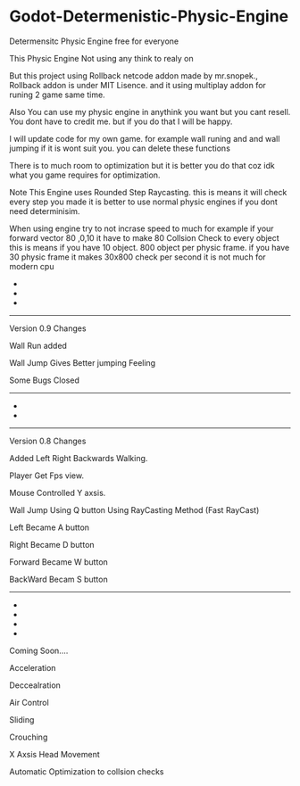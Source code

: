 # Godot-Determenistic-Physic-Engine
Determensitc Physic Engine free for everyone 


This Physic Engine Not using any think to realy on 

But this project using Rollback netcode addon made by mr.snopek.,
Rollback addon is under MIT Lisence.
and it using multiplay addon for runing 2 game same time.

Also You can use my physic engine in anythink you want but you cant resell.
You dont have to credit me. but if you do that I will be happy.

I will update code for my own game.
for example wall runing and and wall jumping if it is wont suit you. you can delete these functions

There is to much room to optimization but it is better you do that coz idk what you game requires for optimization.

Note This Engine uses Rounded Step Raycasting.
this is means it will check every step you made it is better to use normal physic engines if you dont need determinisim.

When using engine try to not incrase speed to much
for example if your forward vector 80 ,0,10
it have to make 80 Collsion Check to every object this is means if you have 10 object.
800 object per physic frame.
if you have 30 physic frame it makes 30x800 check per second it is not much for modern cpu

*
*
*
**************************
Version 0.9 Changes

Wall Run added

Wall Jump Gives Better jumping Feeling

Some Bugs Closed

***********************************
*
*
***********************************
Version 0.8 Changes

Added Left Right Backwards Walking.

Player Get Fps view.

Mouse Controlled Y axsis.

Wall Jump Using Q button Using RayCasting Method (Fast RayCast)

Left Became A button

Right Became D button

Forward Became W button

BackWard Becam S button
**************************
*
*
*
*
Coming Soon....

Acceleration

Deccealration

Air Control

Sliding

Crouching

X Axsis Head Movement

Automatic Optimization to collsion checks



